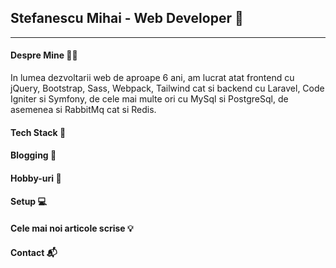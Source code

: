 ## Stefanescu Mihai - Web Developer 👋
***
#### Despre Mine 👨‍💻
In lumea dezvoltarii web de aproape 6 ani, am lucrat atat frontend cu jQuery, Bootstrap, Sass, Webpack, Tailwind cat si backend cu Laravel, Code Igniter si Symfony, de cele mai multe ori cu MySql si PostgreSql, de asemenea si RabbitMq cat si Redis.

#### Tech Stack 🧱

#### Blogging 📜

#### Hobby-uri 🐧

#### Setup 💻

#### Cele mai noi articole scrise 💡

#### Contact 📬
<!--
**DoarMihai/DoarMihai** is a ✨ _special_ ✨ repository because its `README.md` (this file) appears on your GitHub profile.

Here are some ideas to get you started:

- 🔭 I’m currently working on ...
- 🌱 I’m currently learning ...
- 👯 I’m looking to collaborate on ...
- 🤔 I’m looking for help with ...
- 💬 Ask me about ...
- 📫 How to reach me: ...
- 😄 Pronouns: ...
- ⚡ Fun fact: ...
-->
